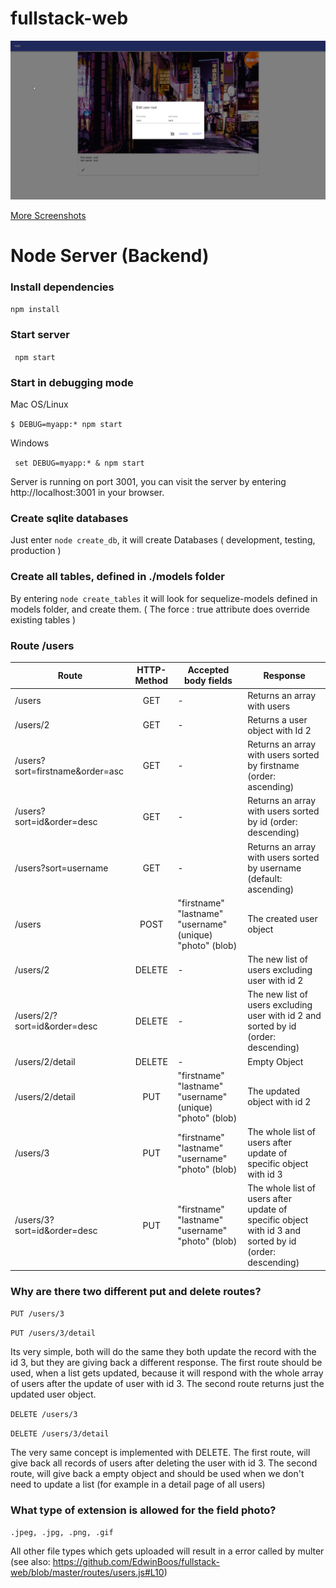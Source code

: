 # fullstack-web

<img src="./react-client/screenshots/3.png">

[More Screenshots](./react-client/README.md) <br>

# Node Server (Backend)

<h3> Install dependencies </h3>

``` npm install ```

<h3>Start server</h3>

  ``` npm start``` 

<h3>Start in debugging mode</h3>

  Mac OS/Linux 

  ``` $ DEBUG=myapp:* npm start ```

  Windows 

  ``` set DEBUG=myapp:* & npm start``` 

Server is running on port 3001, you can visit the server by entering http://localhost:3001 in your browser.


<h3> Create sqlite databases </h3>

Just enter ```node create_db```, it will create Databases ( development, testing, production )

<h3> Create all tables, defined in ./models folder </h3>

By entering ```node create_tables``` it will look for sequelize-models defined in models folder, and create them. 
( The force : true attribute does override existing tables ) 

<h3> Route /users </h3>

| Route        | HTTP-Method | Accepted body fields | Response |
| ------------- |:-------------:| -----| ------------- |
| /users      | GET | - | Returns an array with users |
| /users/2      | GET | -  |  Returns a user object with Id 2   |
| /users?sort=firstname&order=asc |      GET      |  -  | Returns an array with users sorted by firstname (order: ascending) 
| /users?sort=id&order=desc |      GET      |  -  | Returns an array with users sorted by id (order: descending) 
| /users?sort=username |      GET      |  -  | Returns an array with users sorted by username (default: ascending) 
| /users |      POST      | "firstname" "lastname" "username" (unique) "photo" (blob)  | The created user object
| /users/2 |      DELETE      |  -  | The new list of users excluding user with id 2 |
| /users/2/?sort=id&order=desc |      DELETE      |  -  | The new list of users excluding user with id 2 and sorted by id (order: descending)|
| /users/2/detail |      DELETE      |  -  | Empty Object |
| /users/2/detail |      PUT      |  "firstname" "lastname" "username" (unique) "photo" (blob)  | The updated object with id 2  |
| /users/3 |      PUT      |   "firstname" "lastname" "username" "photo" (blob)  | The whole list of users after update of specific object with id 3 |
| /users/3?sort=id&order=desc |      PUT      |   "firstname" "lastname" "username" "photo" (blob)  | The whole list of users after update of specific object with id 3 and sorted by id (order: descending) |

<h3> Why are there two different put and delete routes? </h3>

 ``` PUT /users/3 ```
 
 ``` PUT /users/3/detail  ```

Its very simple, both will do the same they both update the record with the id 3, but they are giving back a different response.
The first route should be used, when a list gets updated, because it will respond with the whole array of users after the update of user with id 3.
The second route returns just the updated user object. 

``` DELETE /users/3 ```
 
``` DELETE /users/3/detail  ```

The very same concept is implemented with DELETE. 
The first route, will give back all records of users after deleting the user with id 3.
The second route, will give back a empty object and should be used when we don't need to update a list (for example in a detail page of all users)
<h3> What type of extension is allowed for the field photo? </h3>

 ``` .jpeg, .jpg, .png, .gif ```
 
 All other file types which gets uploaded will result in a error called by multer (see also: https://github.com/EdwinBoos/fullstack-web/blob/master/routes/users.js#L10)
 


